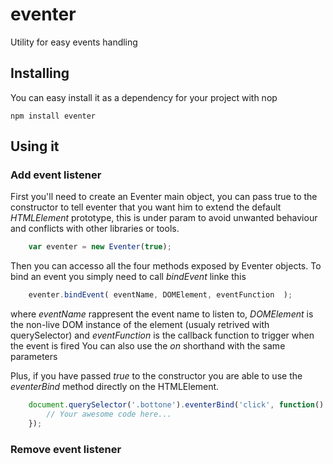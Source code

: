 # eventer
Utility for easy events handling

## Installing
You can easy install it as a dependency for your project with nop

```
npm install eventer
```

## Using it

### Add event listener

First you'll need to create an Eventer main object, you can pass true to the constructor to tell eventer that you want him to extend the default *HTMLElement* prototype, this is under param to avoid unwanted behaviour and conflicts with other libraries or tools.

```javascript
	var eventer = new Eventer(true);
```

Then you can accesso all the four methods exposed by Eventer objects.
To bind an event you simply need to call *bindEvent* linke this

```javascript
	eventer.bindEvent( eventName, DOMElement, eventFunction  );
```

where *eventName* rappresent the event name to listen to,
*DOMElement* is the non-live DOM instance of the element (usualy retrived with querySelector) and *eventFunction* is the callback function to trigger when the event is fired
You can also use the *on* shorthand with the same parameters

Plus, if you have passed *true* to the constructor you are able to use the *eventerBind* method directly on the HTMLElement.

```javascript
	document.querySelector('.bottone').eventerBind('click', function() {
		// Your awesome code here...
	});
```
### Remove event listener
